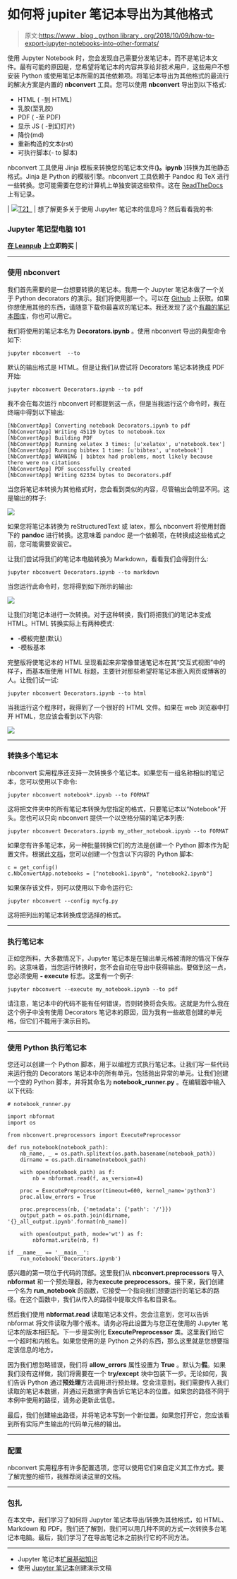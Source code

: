 # 如何将 jupiter 笔记本导出为其他格式

> 原文:[https://www . blog . python library . org/2018/10/09/how-to-export-jupyter-notebooks-into-other-formats/](https://www.blog.pythonlibrary.org/2018/10/09/how-to-export-jupyter-notebooks-into-other-formats/)

使用 Jupyter Notebook 时，您会发现自己需要分发笔记本，而不是笔记本文件。最有可能的原因是，您希望将笔记本的内容共享给非技术用户，这些用户不想安装 Python 或使用笔记本所需的其他依赖项。将笔记本导出为其他格式的最流行的解决方案是内置的 **nbconvert** 工具。您可以使用 **nbconvert** 导出到以下格式:

*   HTML ( -到 HTML)
*   乳胶(至乳胶)
*   PDF ( -至 PDF)
*   显示 JS ( -到幻灯片)
*   降价(md)
*   重新构造的文本(rst)
*   可执行脚本(- to 脚本)

nbconvert 工具使用 Jinja 模板来转换您的笔记本文件(**)。ipynb** )转换为其他静态格式。Jinja 是 Python 的模板引擎。nbconvert 工具依赖于 Pandoc 和 TeX 进行一些转换。您可能需要在您的计算机上单独安装这些软件。这在 [ReadTheDocs](https://nbconvert.readthedocs.io/en/latest/) 上有记录。

| [![](../Images/ebd7fa5c4b7408fdd4876e3df233704b.png)T2】](https://leanpub.com/jupyternotebook101/) | 想了解更多关于使用 Jupyter 笔记本的信息吗？然后看看我的书:

### Jupyter 笔记型电脑 101

**[在 Leanpub](https://leanpub.com/jupyternotebook101/) 上立即购买** |

* * *

### 使用 nbconvert

我们首先需要的是一台想要转换的笔记本。我用一个 Jupyter 笔记本做了一个关于 Python decorators 的演示。我们将使用那一个。可以在 [Github](https://github.com/driscollis/NebraskaCode_Python_Decorators) 上获取。如果你想使用其他的东西，请随意下载你最喜欢的笔记本。我还发现了这个[有趣的笔记本图库](https://github.com/jupyter/jupyter/wiki/A-gallery-of-interesting-Jupyter-Notebooks)，你也可以用它。

我们将使用的笔记本名为 **Decorators.ipynb** 。使用 nbconvert 导出的典型命令如下:

```
jupyter nbconvert  --to 
```

默认的输出格式是 HTML。但是让我们从尝试将 Decorators 笔记本转换成 PDF 开始:

```
jupyter nbconvert Decorators.ipynb --to pdf

```

我不会在每次运行 nbconvert 时都提到这一点，但是当我运行这个命令时，我在终端中得到以下输出:

```
[NbConvertApp] Converting notebook Decorators.ipynb to pdf
[NbConvertApp] Writing 45119 bytes to notebook.tex
[NbConvertApp] Building PDF
[NbConvertApp] Running xelatex 3 times: [u'xelatex', u'notebook.tex']
[NbConvertApp] Running bibtex 1 time: [u'bibtex', u'notebook']
[NbConvertApp] WARNING | bibtex had problems, most likely because there were no citations
[NbConvertApp] PDF successfully created
[NbConvertApp] Writing 62334 bytes to Decorators.pdf

```

当您将笔记本转换为其他格式时，您会看到类似的内容，尽管输出会明显不同。这是输出的样子:

![](../Images/1617a0dd5f2bf6db5a37e272e1cfb6dc.png)

如果您将笔记本转换为 reStructuredText 或 latex，那么 nbconvert 将使用封面下的 **pandoc** 进行转换。这意味着 pandoc 是一个依赖项，在转换成这些格式之前，您可能需要安装它。

让我们尝试将我们的笔记本电脑转换为 Markdown，看看我们会得到什么:

```
jupyter nbconvert Decorators.ipynb --to markdown

```

当您运行此命令时，您将得到如下所示的输出:

![](../Images/b4e3dfe86fc79524fc2c2967e3fe1dbd.png)

让我们对笔记本进行一次转换。对于这种转换，我们将把我们的笔记本变成 HTML。HTML 转换实际上有两种模式:

*   -模板完整(默认)
*   -模板基本

完整版将使笔记本的 HTML 呈现看起来非常像普通笔记本在其“交互式视图”中的样子，而基本版使用 HTML 标题，主要针对那些希望将笔记本嵌入网页或博客的人。让我们试一试:

```
jupyter nbconvert Decorators.ipynb --to html 

```

当我运行这个程序时，我得到了一个很好的 HTML 文件。如果在 web 浏览器中打开 HTML，您应该会看到以下内容:

![](../Images/5cda824d98e159037174c46a6e64b0db.png)

* * *

### 转换多个笔记本

nbconvert 实用程序还支持一次转换多个笔记本。如果您有一组名称相似的笔记本，您可以使用以下命令:

```
jupyter nbconvert notebook*.ipynb --to FORMAT 

```

这将把文件夹中的所有笔记本转换为您指定的格式，只要笔记本以“Notebook”开头。您也可以只向 nbconvert 提供一个以空格分隔的笔记本列表:

```
jupyter nbconvert Decorators.ipynb my_other_notebook.ipynb --to FORMAT

```

如果您有许多笔记本，另一种批量转换它们的方法是创建一个 Python 脚本作为配置文件。根据此[文档](https://nbconvert.readthedocs.io/en/latest/usage.html)，您可以创建一个包含以下内容的 Python 脚本:

```
c = get_config()
c.NbConvertApp.notebooks = ["notebook1.ipynb", "notebook2.ipynb"]

```

如果保存该文件，则可以使用以下命令运行它:

```
jupyter nbconvert --config mycfg.py

```

这将把列出的笔记本转换成您选择的格式。

* * *

### 执行笔记本

正如您所料，大多数情况下，Jupyter 笔记本是在输出单元格被清除的情况下保存的。这意味着，当您运行转换时，您不会自动在导出中获得输出。要做到这一点，您必须使用 **- execute** 标志。这里有一个例子:

```
jupyter nbconvert --execute my_notebook.ipynb --to pdf

```

请注意，笔记本中的代码不能有任何错误，否则转换将会失败。这就是为什么我在这个例子中没有使用 Decorators 笔记本的原因，因为我有一些故意创建的单元格，但它们不能用于演示目的。

* * *

### 使用 Python 执行笔记本

您还可以创建一个 Python 脚本，用于以编程方式执行笔记本。让我们写一些代码来运行我的 Decorators 笔记本中的所有单元，包括抛出异常的单元。让我们创建一个空的 Python 脚本，并将其命名为 **notebook_runner.py** 。在编辑器中输入以下代码:

```
# notebook_runner.py

import nbformat
import os

from nbconvert.preprocessors import ExecutePreprocessor

def run_notebook(notebook_path):
    nb_name, _ = os.path.splitext(os.path.basename(notebook_path))
    dirname = os.path.dirname(notebook_path)

    with open(notebook_path) as f:
        nb = nbformat.read(f, as_version=4)

    proc = ExecutePreprocessor(timeout=600, kernel_name='python3')
    proc.allow_errors = True

    proc.preprocess(nb, {'metadata': {'path': '/'}})
    output_path = os.path.join(dirname, '{}_all_output.ipynb'.format(nb_name))

    with open(output_path, mode='wt') as f:
        nbformat.write(nb, f)

if __name__ == '__main__':
    run_notebook('Decorators.ipynb')

```

感兴趣的第一项位于代码的顶部。这里我们从 **nbconvert.preprocessors** 导入 **nbformat** 和一个预处理器，称为**execute preprocessors**。接下来，我们创建一个名为 **run_notebook** 的函数，它接受一个指向我们想要运行的笔记本的路径。在这个函数中，我们从传入的路径中提取文件名和目录名。

然后我们使用 **nbformat.read** 读取笔记本文件。您会注意到，您可以告诉 nbformat 将文件读取为哪个版本。请务必将此设置为与您正在使用的 Jupyter 笔记本的版本相匹配。下一步是实例化 **ExecutePreprocessor** 类。这里我们给它一个超时和内核名。如果您使用的是 Python 之外的东西，那么这里就是您想要指定该信息的地方。

因为我们想忽略错误，我们将 **allow_errors** 属性设置为 **True** 。默认为**假**。如果我们没有这样做，我们将需要在一个 **try/except** 块中包装下一步。无论如何，我们告诉 Python 通过**预处理**方法调用进行预处理。您会注意到，我们需要传入我们读取的笔记本数据，并通过元数据字典告诉它笔记本的位置。如果您的路径不同于本例中使用的路径，请务必更新此信息。

最后，我们创建输出路径，并将笔记本写到一个新位置。如果您打开它，您应该看到所有实际产生输出的代码单元格的输出。

* * *

### 配置

nbconvert 实用程序有许多配置选项，您可以使用它们来自定义其工作方式。要了解完整的细节，我推荐阅读这里的文档。

* * *

### 包扎

在本文中，我们学习了如何将 Jupyter 笔记本导出/转换为其他格式，如 HTML、Markdown 和 PDF。我们还了解到，我们可以用几种不同的方式一次转换多台笔记本电脑。最后，我们学习了在导出笔记本之前执行它的不同方法。

* * *

*   Jupyter 笔记本[扩展基础知识](https://www.blog.pythonlibrary.org/2018/10/02/jupyter-notebook-extension-basics/)
*   使用 [Jupyter 笔记本](https://www.blog.pythonlibrary.org/2018/09/25/creating-presentations-with-jupyter-notebook/)创建演示文稿